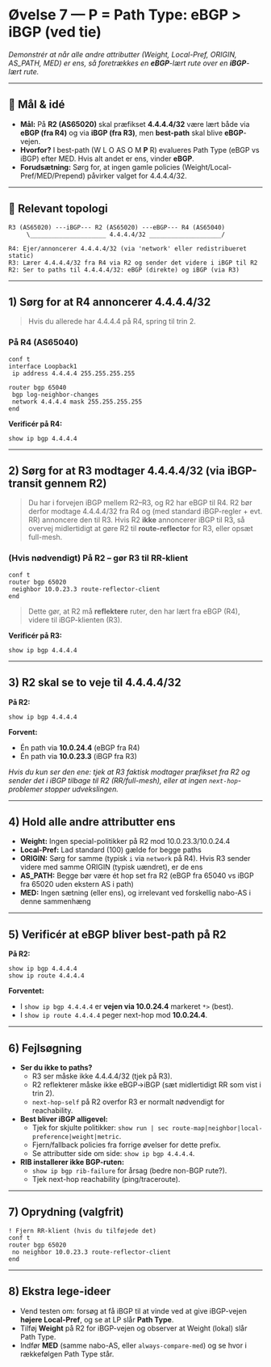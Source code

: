 # Øvelse 7 — **P = Path Type**: eBGP > iBGP (ved tie)
*Demonstrér at når alle andre attributter (Weight, Local-Pref, ORIGIN, AS_PATH, MED) er ens, så foretrækkes en **eBGP**-lært rute over en **iBGP**-lært rute.*

---

## 🎯 Mål & idé
- **Mål:** På **R2 (AS65020)** skal præfikset **4.4.4.4/32** være lært både via **eBGP (fra R4)** og via **iBGP (fra R3)**, men **best-path** skal blive **eBGP**-vejen.
- **Hvorfor?** I best-path (W L O AS O M **P** R) evalueres Path Type (eBGP vs iBGP) efter MED. Hvis alt andet er ens, vinder **eBGP**.
- **Forudsætning:** Sørg for, at ingen gamle policies (Weight/Local-Pref/MED/Prepend) påvirker valget for 4.4.4.4/32.

---

## 🧱 Relevant topologi
```
R3 (AS65020) ---iBGP--- R2 (AS65020) ---eBGP--- R4 (AS65040)
     \_____________________ 4.4.4.4/32 ____________________/

R4: Ejer/annoncerer 4.4.4.4/32 (via 'network' eller redistribueret static)
R3: Lærer 4.4.4.4/32 fra R4 via R2 og sender det videre i iBGP til R2
R2: Ser to paths til 4.4.4.4/32: eBGP (direkte) og iBGP (via R3)
```

---

## 1) Sørg for at **R4** annoncerer 4.4.4.4/32
> Hvis du allerede har 4.4.4.4 på R4, spring til trin 2.

### På **R4 (AS65040)**
```cisco
conf t
interface Loopback1
 ip address 4.4.4.4 255.255.255.255

router bgp 65040
 bgp log-neighbor-changes
 network 4.4.4.4 mask 255.255.255.255
end
```

**Verificér på R4:**
```cisco
show ip bgp 4.4.4.4
```

---

## 2) Sørg for at **R3** modtager 4.4.4.4/32 (via iBGP-transit gennem R2)
> Du har i forvejen iBGP mellem R2–R3, og R2 har eBGP til R4. R2 bør derfor modtage 4.4.4.4/32 fra R4 og (med standard iBGP-regler + evt. RR) annoncere den til R3. Hvis R2 **ikke** annoncerer iBGP til R3, så overvej midlertidigt at gøre R2 til **route-reflector** for R3, eller opsæt full-mesh.

### (Hvis nødvendigt) På **R2** – gør R3 til RR-klient
```cisco
conf t
router bgp 65020
 neighbor 10.0.23.3 route-reflector-client
end
```
> Dette gør, at R2 må **reflektere** ruter, den har lært fra eBGP (R4), videre til iBGP-klienten (R3).

**Verificér på R3:**
```cisco
show ip bgp 4.4.4.4
```

---

## 3) R2 skal se **to** veje til 4.4.4.4/32
**På R2:**
```cisco
show ip bgp 4.4.4.4
```
**Forvent:** 
- Én path via **10.0.24.4** (eBGP fra R4)
- Én path via **10.0.23.3** (iBGP fra R3)

*Hvis du kun ser den ene: tjek at R3 faktisk modtager præfikset fra R2 og sender det i iBGP tilbage til R2 (RR/full-mesh), eller at ingen `next-hop`-problemer stopper udvekslingen.*

---

## 4) Hold **alle andre attributter ens**
- **Weight:** Ingen special-politikker på R2 mod 10.0.23.3/10.0.24.4
- **Local-Pref:** Lad standard (100) gælde for begge paths
- **ORIGIN:** Sørg for samme (typisk `i` via `network` på R4). Hvis R3 sender videre med samme ORIGIN (typisk uændret), er de ens
- **AS_PATH:** Begge bør være ét hop set fra R2 (eBGP fra 65040 vs iBGP fra 65020 uden ekstern AS i path)
- **MED:** Ingen sætning (eller ens), og irrelevant ved forskellig nabo-AS i denne sammenhæng

---

## 5) Verificér at **eBGP** bliver **best-path** på R2
**På R2:**
```cisco
show ip bgp 4.4.4.4
show ip route 4.4.4.4
```
**Forventet:**
- I `show ip bgp 4.4.4.4` er **vejen via 10.0.24.4** markeret `*>` (best).  
- I `show ip route 4.4.4.4` peger next-hop mod **10.0.24.4**.

---

## 6) Fejlsøgning
- **Ser du ikke to paths?**  
  - R3 ser måske ikke 4.4.4.4/32 (tjek på R3).  
  - R2 reflekterer måske ikke eBGP→iBGP (sæt midlertidigt RR som vist i trin 2).  
  - `next-hop-self` på R2 overfor R3 er normalt nødvendigt for reachability.
- **Best bliver iBGP alligevel:**  
  - Tjek for skjulte politikker: `show run | sec route-map|neighbor|local-preference|weight|metric`.  
  - Fjern/fallback policies fra forrige øvelser for dette prefix.  
  - Se attributter side om side: `show ip bgp 4.4.4.4`.
- **RIB installerer ikke BGP-ruten:**  
  - `show ip bgp rib-failure` for årsag (bedre non-BGP rute?).  
  - Tjek next-hop reachability (ping/traceroute).

---

## 7) Oprydning (valgfrit)
```cisco
! Fjern RR-klient (hvis du tilføjede det)
conf t
router bgp 65020
 no neighbor 10.0.23.3 route-reflector-client
end
```

---

## 8) Ekstra lege-ideer
- Vend testen om: forsøg at få iBGP til at vinde ved at give iBGP-vejen **højere Local-Pref**, og se at LP slår **Path Type**.  
- Tilføj **Weight** på R2 for iBGP-vejen og observer at Weight (lokal) slår Path Type.  
- Indfør **MED** (samme nabo-AS, eller `always-compare-med`) og se hvor i rækkefølgen Path Type står.

